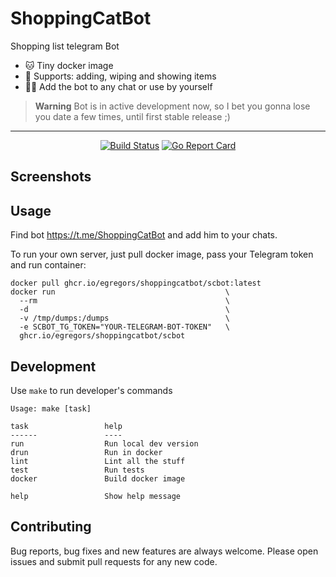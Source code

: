 # ShoppingCatBot

Shopping list telegram Bot

- 🐱 Tiny docker image
- 📝 Supports: adding, wiping and showing items
- 🧘‍♀️ Add the bot to any chat or use by yourself

> **Warning**
> Bot is in active development now, so I bet you gonna lose you date a few times, until first stable release ;)

---

<div align="center">

[![Build Status](https://github.com/egregors/ShoppingCatBot/actions/workflows/go.yml/badge.svg)](https://github.com/egregors/ShoppingCatBot/actions)
[![Go Report Card](https://goreportcard.com/badge/github.com/egregors/ShoppingCatBot)](https://goreportcard.com/report/github.com/egregors/ShoppingCatBot)

</div>

## Screenshots

[//]: # (TODO: add screenshots from an iPhone)

## Usage

Find bot https://t.me/ShoppingCatBot and add him to your chats.

To run your own server, just pull docker image, pass your Telegram token and run container:

```shell
docker pull ghcr.io/egregors/shoppingcatbot/scbot:latest
docker run                                      \
  --rm                                          \
  -d                                            \
  -v /tmp/dumps:/dumps                          \
  -e SCBOT_TG_TOKEN="YOUR-TELEGRAM-BOT-TOKEN"   \
  ghcr.io/egregors/shoppingcatbot/scbot
```

## Development

Use `make` to run developer's commands

```shell
Usage: make [task]

task                 help
------               ----
run                  Run local dev version
drun                 Run in docker
lint                 Lint all the stuff
test                 Run tests
docker               Build docker image
                     
help                 Show help message

```

## Contributing

Bug reports, bug fixes and new features are always welcome.
Please open issues and submit pull requests for any new code.
